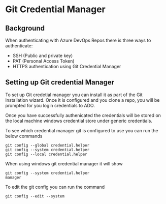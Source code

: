 # Git Credential Manager
## Background
When authenticating with Azure DevOps Repos there is three ways to authenticate:
* SSH (Public and private key)
* PAT (Personal Access Token)
* HTTPS authentication using Git Credential Manager

## Setting up Git credential Manager
To set up Git credetial manager you can install it as part of the Git Installation wizard.
Once it is configured and you clone a repo, you will be prompted for you login credentials to ADO.

Once you have successfully authenicated the credentials will be stored on the local machine windows credential store under generic credentials.

To see which credential manager git is configured to use you can run the below commands
```
git config --global credential.helper
git config --system credential.helper
git config --local credential.helper

``` 
When using windows git credential manager it will show
```
git config --system credential.helper
manager
```
To edit the git config you can run the command
```
git config --edit --system
```
